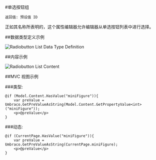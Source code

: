 #单选按钮组

`返回值: 预设值 ID`

正如其名称所表明的，这个属性编辑器允许编辑器从单选按钮列表中进行选择。

##数据类型定义示例

![Radiobutton List Data Type Definition](images/wip.png)

##内容示例 

![Radiobutton List Content](images/wip.png)

##MVC 视图示例

###类型:

	@if (Model.Content.HasValue("miniFigure")){
		var preValue = Umbraco.GetPreValueAsString(Model.Content.GetPropertyValue<int>("miniFigure"));
		<p>@preValue</p>
	}

###动态:                              

	@if (CurrentPage.HasValue("miniFigure")){
		var preValue = Umbraco.GetPreValueAsString(CurrentPage.miniFigure);
		<p>@preValue</p>
	}   